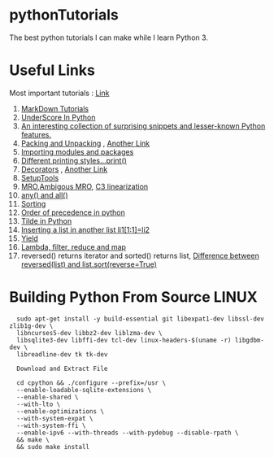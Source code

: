 # pythonTutorials
The best python tutorials I can make while I learn Python 3.

# Useful Links

Most important tutorials : [Link](https://www.python-course.eu/python3_course.php)

1. [MarkDown Tutorials](https://guides.github.com/features/mastering-markdown/)
2. [UnderScore In Python](https://hackernoon.com/understanding-the-underscore-of-python-309d1a029edc)
3. [An interesting collection of surprising snippets and lesser-known Python features.](https://github.com/satwikkansal/wtfpython)
4. [Packing and Unpacking](https://www.geeksforgeeks.org/packing-and-unpacking-arguments-in-python/) , [Another Link](https://stackoverflow.com/questions/6967632/unpacking-extended-unpacking-and-nested-extended-unpacking)
5. [Importing modules and packages](https://docs.python.org/3/tutorial/modules.html)
6. [Different printing styles...print()](https://docs.python.org/3/tutorial/inputoutput.html)
7. [Decorators](https://www.thecodeship.com/patterns/guide-to-python-function-decorators/) , [Another Link](https://www.python-course.eu/python3_decorators.php)
8. [SetupTools](http://setuptools.readthedocs.io/en/latest/setuptools.html#installing-setuptools)
9. [MRO](https://www.python-course.eu/python3_multiple_inheritance.php),[Ambigous MRO](https://stackoverflow.com/questions/29214888/typeerror-cannot-create-a-consistent-method-resolution-order-mro), [C3 linearization](https://en.wikipedia.org/wiki/C3_linearization)
10. [any() and all()](https://www.geeksforgeeks.org/any-all-in-python/)
11. [Sorting](https://docs.python.org/3.3/howto/sorting.html)
12. [Order of precedence in python](https://www.programiz.com/python-programming/precedence-associativity)
13. [Tilde in Python](https://stackoverflow.com/q/8305199/6758560)
14. [Inserting a list in another list li1[1:1]=li2](https://stackoverflow.com/a/5805910/6758560)
15. [Yield](https://stackoverflow.com/questions/231767/what-does-the-yield-keyword-do)
16. [Lambda, filter, reduce and map](https://www.python-course.eu/python3_lambda.php)
17. reversed() returns iterator and sorted() returns list, [Difference between reversed(list) and list.sort(reverse=True)](https://stackoverflow.com/q/9969698/6758560) 
# Building Python From Source LINUX

```
  sudo apt-get install -y build-essential git libexpat1-dev libssl-dev zlib1g-dev \
  libncurses5-dev libbz2-dev liblzma-dev \
  libsqlite3-dev libffi-dev tcl-dev linux-headers-$(uname -r) libgdbm-dev \
  libreadline-dev tk tk-dev

  Download and Extract File 
  
  cd cpython && ./configure --prefix=/usr \
  --enable-loadable-sqlite-extensions \
  --enable-shared \
  --with-lto \
  --enable-optimizations \
  --with-system-expat \
  --with-system-ffi \
  --enable-ipv6 --with-threads --with-pydebug --disable-rpath \
  && make \
  && sudo make install
  ```